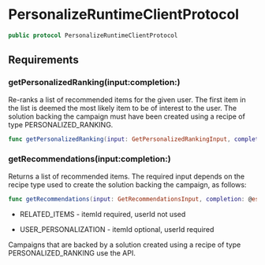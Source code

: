 # PersonalizeRuntimeClientProtocol

``` swift
public protocol PersonalizeRuntimeClientProtocol 
```

## Requirements

### getPersonalizedRanking(input:completion:)

Re-ranks a list of recommended items for the given user. The first item in the list is deemed the most likely item to be of interest to the user. The solution backing the campaign must have been created using a recipe of type PERSONALIZED\_RANKING.

``` swift
func getPersonalizedRanking(input: GetPersonalizedRankingInput, completion: @escaping (ClientRuntime.SdkResult<GetPersonalizedRankingOutputResponse, GetPersonalizedRankingOutputError>) -> Void)
```

### getRecommendations(input:completion:)

Returns a list of recommended items. The required input depends on the recipe type used to create the solution backing the campaign, as follows:

``` swift
func getRecommendations(input: GetRecommendationsInput, completion: @escaping (ClientRuntime.SdkResult<GetRecommendationsOutputResponse, GetRecommendationsOutputError>) -> Void)
```

  - RELATED\_ITEMS - itemId required, userId not used

  - USER\_PERSONALIZATION - itemId optional, userId required

Campaigns that are backed by a solution created using a recipe of type PERSONALIZED\_RANKING use the API.
